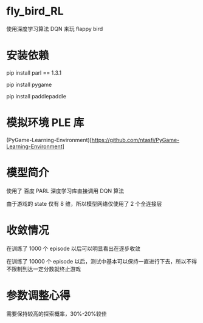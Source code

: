 # fly_bird_RL

使用深度学习算法 DQN 来玩 flappy bird

# 安装依赖
pip install parl == 1.3.1

pip install pygame

pip install paddlepaddle

# 模拟环境 PLE 库
(PyGame-Learning-Environment)[https://github.com/ntasfi/PyGame-Learning-Environment]

# 模型简介

使用了 百度 PARL 深度学习库直接调用 DQN 算法

由于游戏的 state 仅有 8 维，所以模型网络仅使用了 2 个全连接层

# 收敛情况

在训练了 1000 个 episode 以后可以明显看出在逐步收敛

在训练了 10000 个 episode 以后，测试中基本可以保持一直进行下去，所以不得不限制到达一定分数就终止游戏

# 参数调整心得

需要保持较高的探索概率，30%-20%较佳

